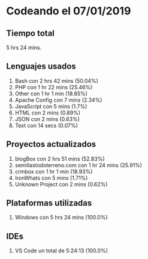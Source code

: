# Codeando el 07/01/2019

## Tiempo total
5 hrs 24 mins.

## Lenguajes usados
1. Bash con 2 hrs 42 mins (50.04%)
1. PHP con 1 hr 22 mins (25.46%)
1. Other con 1 hr 1 min (18.85%)
1. Apache Config con 7 mins (2.34%)
1. JavaScript con 5 mins (1.7%)
1. HTML con 2 mins (0.89%)
1. JSON con 2 mins (0.63%)
1. Text con 14 secs (0.07%)

## Proyectos actualizados
1. blogBox con 2 hrs 51 mins (52.83%)
1. semillastodoterreno.com con 1 hr 24 mins (25.91%)
1. crmbox con 1 hr 1 min (18.93%)
1. IronWhats con 5 mins (1.71%)
1. Unknown Project con 2 mins (0.62%)

## Plataformas utilizadas
1. Windows con 5 hrs 24 mins (100.0%)

## IDEs
1. VS Code un total de 5:24:13 (100.0%)
